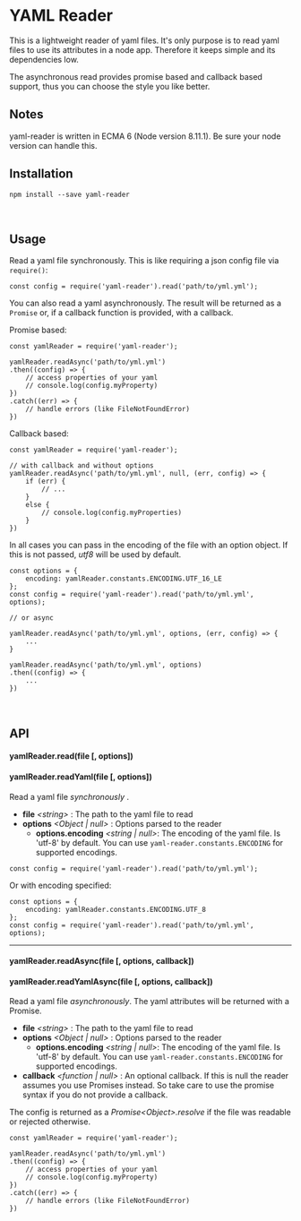 # YAML Reader

This is a lightweight reader of yaml files. It's only purpose is to read
yaml files to use its attributes in a node app. Therefore it keeps simple
and its dependencies low.

The asynchronous read provides promise based and callback based support, thus 
you can choose the style you like better.

## Notes

yaml-reader is written in ECMA 6 (Node version 8.11.1). Be sure your node version can handle
this. 

## Installation

```
npm install --save yaml-reader
```

<br/>

## Usage

Read a yaml file synchronously. This is like requiring a json config file via `require()`:

```
const config = require('yaml-reader').read('path/to/yml.yml');
```

You can also read a yaml asynchronously. The result will be returned as a `Promise` or, if
a callback function is provided, with a callback.

Promise based:
```
const yamlReader = require('yaml-reader');

yamlReader.readAsync('path/to/yml.yml')
.then((config) => {
    // access properties of your yaml
    // console.log(config.myProperty)
})
.catch((err) => {
    // handle errors (like FileNotFoundError)
})
```

Callback based:
```
const yamlReader = require('yaml-reader');

// with callback and without options
yamlReader.readAsync('path/to/yml.yml', null, (err, config) => {
    if (err) {
        // ...
    }
    else {
        // console.log(config.myProperties)
    }
})
```

In all cases you can pass in the encoding of the file with an option object. If this is not passed, *utf8* will be used by default.

```
const options = {
    encoding: yamlReader.constants.ENCODING.UTF_16_LE
};
const config = require('yaml-reader').read('path/to/yml.yml', options);

// or async

yamlReader.readAsync('path/to/yml.yml', options, (err, config) => {
    ...
}

yamlReader.readAsync('path/to/yml.yml', options)
.then((config) => {
    ...
})
```

<br/>

## API

#### yamlReader.read(file [, options])
#### yamlReader.readYaml(file [, options])

Read a yaml file _synchronously_ .

- __file__ _\<string>_ : The path to the yaml file to read
- __options__ _<Object | null>_ : Options parsed to the reader
    - __options.encoding__ _<string | null>_: The encoding of the yaml file. Is 'utf-8' by default.
    You can use `yaml-reader.constants.ENCODING` for supported encodings.

```
const config = require('yaml-reader').read('path/to/yml.yml');
```

Or with encoding specified:

```
const options = {
    encoding: yamlReader.constants.ENCODING.UTF_8
};
const config = require('yaml-reader').read('path/to/yml.yml', options);
```

<hr/>

#### yamlReader.readAsync(file [, options, callback])
#### yamlReader.readYamlAsync(file [, options, callback])

Read a yaml file _asynchronously_. The yaml attributes will be returned with a Promise.

- __file__ _\<string>_ : The path to the yaml file to read
- __options__ _<Object | null>_ : Options parsed to the reader
    - __options.encoding__ _<string | null>_: The encoding of the yaml file. Is 'utf-8' by default.
    You can use `yaml-reader.constants.ENCODING` for supported encodings.
- __callback__ _<function | null>_ : An optional callback. If this is null the reader assumes you use Promises instead.
    So take care to use the promise syntax if you do not provide a callback.

The config is returned as a _Promise\<Object>.resolve_ if the file was readable or rejected otherwise.

```
const yamlReader = require('yaml-reader');

yamlReader.readAsync('path/to/yml.yml')
.then((config) => {
    // access properties of your yaml
    // console.log(config.myProperty)
})
.catch((err) => {
    // handle errors (like FileNotFoundError)
})
```
